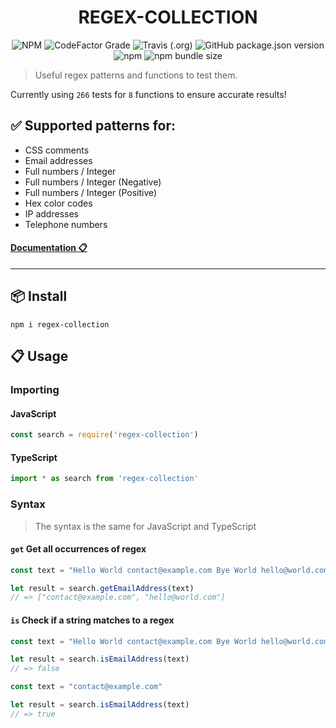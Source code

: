 <h1 align="center"> REGEX-COLLECTION </h1>
<p align="center"> 
  <img alt="NPM" src="https://img.shields.io/npm/l/regex-collection?style=flat-square">
  <img alt="CodeFactor Grade" src="https://img.shields.io/codefactor/grade/github/1337z/regex-collection?style=flat-square">
  <img alt="Travis (.org)" src="https://img.shields.io/travis/1337z/regex-collection?style=flat-square">
  <img alt="GitHub package.json version" src="https://img.shields.io/github/package-json/v/1337z/regex-collection?style=flat-square">
  <img alt="npm" src="https://img.shields.io/npm/dt/regex-collection?style=flat-square">
  <img alt="npm bundle size" src="https://img.shields.io/bundlephobia/min/regex-collection?style=flat-square">
</p>



> Useful regex patterns and functions to test them.

Currently using `266` tests for `8` functions to ensure accurate results!

## :white_check_mark: Supported patterns for:
- CSS comments
- Email addresses
- Full numbers / Integer
- Full numbers / Integer (Negative)
- Full numbers / Integer (Positive)
- Hex color codes
- IP addresses
- Telephone numbers

#### [Documentation :clipboard:](https://1337z.github.io/regex-collection/)

---

## :package: Install

```
npm i regex-collection
```

## :clipboard: Usage

### Importing
#### JavaScript
```javascript
const search = require('regex-collection')
```

#### TypeScript
```typescript
import * as search from 'regex-collection'
```

### Syntax
> The syntax is the same for JavaScript and TypeScript

#### `get` Get all occurrences of regex
```javascript
const text = "Hello World contact@example.com Bye World hello@world.com"

let result = search.getEmailAddress(text)
// => ["contact@example.com", "hello@world.com"]
```

#### `is` Check if a string matches to a regex
```javascript
const text = "Hello World contact@example.com Bye World hello@world.com"

let result = search.isEmailAddress(text)
// => false
```

```javascript
const text = "contact@example.com"

let result = search.isEmailAddress(text)
// => true
```